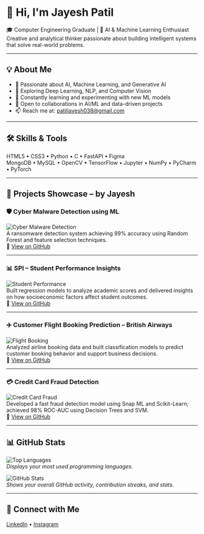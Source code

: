 # 👋 Hi, I'm Jayesh Patil

🎓 Computer Engineering Graduate | 🤖 AI & Machine Learning Enthusiast  
Creative and analytical thinker passionate about building intelligent systems that solve real-world problems.

---

## 💡 About Me

- 🔬 Passionate about AI, Machine Learning, and Generative AI  
- 🧠 Exploring Deep Learning, NLP, and Computer Vision  
- 🌱 Constantly learning and experimenting with new ML models  
- 🤝 Open to collaborations in AI/ML and data-driven projects  
- 📫 Reach me at: patiljayesh038@gmail.com  

---

## 🛠️ Skills & Tools

HTML5 • CSS3 • Python • C • FastAPI • Figma  
MongoDB • MySQL • OpenCV • TensorFlow • Jupyter • NumPy • PyCharm • PyTorch

---

## 🚀 Projects Showcase – by Jayesh

### 🛡️ Cyber Malware Detection using ML  
![Cyber Malware Detection](https://images.unsplash.com/photo-1549924231-f129b911e442)  
A ransomware detection system achieving 99% accuracy using Random Forest and feature selection techniques.  
🔗 [View on GitHub](#)

---

### 📊 SPI – Student Performance Insights  
![Student Performance](https://images.unsplash.com/photo-1549924231-f129b911e442)  
Built regression models to analyze academic scores and delivered insights on how socioeconomic factors affect student outcomes.  
🔗 [View on GitHub](#)

---

### ✈️ Customer Flight Booking Prediction – British Airways  
![Flight Booking](https://images.unsplash.com/photo-1549924231-f129b911e442)  
Analyzed airline booking data and built classification models to predict customer booking behavior and support business decisions.  
🔗 [View on GitHub](#)

---

### 💳 Credit Card Fraud Detection  
![Credit Card Fraud](https://images.unsplash.com/photo-1549924231-f129b911e442)  
Developed a fast fraud detection model using Snap ML and Scikit-Learn; achieved 98% ROC-AUC using Decision Trees and SVM.  
🔗 [View on GitHub](#)

---

## 📊 GitHub Stats

<!-- These images showcase your GitHub activity and language usage -->

![Top Languages](https://github-readme-stats.vercel.app/api/top-langs/?username=YOUR-GITHUB-USERNAME&layout=compact&langs_count=8)  
*Displays your most used programming languages.*

![GitHub Stats](https://github-readme-stats.vercel.app/api?username=YOUR-GITHUB-USERNAME&show_icons=true&theme=radical)  
*Shows your overall GitHub activity, contribution streaks, and stats.*

---

## 🔗 Connect with Me

[LinkedIn](#) • [Instagram](#)
